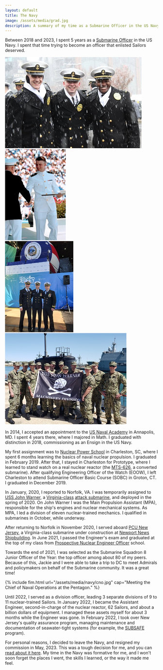 ```yaml
---
layout: default
title: The Navy
image: /assets/media/grad.jpg
description: A summary of my time as a Submarine Officer in the US Navy.
---
```


Between 2018 and 2023, I spent 5 years as a [Submarine Officer](https://www.navy.com/careers/nupoc-submarine-officer) in the US Navy. I spent that time trying to become an officer that enlisted Sailors deserved.

<div class="outer"><div class="block"><img width="450" height="300" src="assets/media/lastonefastone.jpg" alt="The 2017 Army-Navy Game, with my roommates."></div>

<div class="block"><img width="200" height="300" src="assets/media/grad.jpg" alt="Graduating from the Naval Academy."></div>

<div class = "block"><img width = "225" height = "300" src="/assets/media/christening.jpg" alt="Christening PCU New Jersey"></div>

<div class="block"><img width="400" height="300" src="assets/media/jwr.jpg" alt="A port call in Spain with my division of Nuclear Mechanics."></div></div>

In 2014, I accepted an appointment to the [US Naval Academy](https://www.usna.edu/homepage.php) in Annapolis, MD. I spent 4 years there, where I majored in Math. I graduated with distinction in 2018, commissioning as an Ensign in the US Navy.

My first assignment was to [Nuclear Power School](https://www.navsea.navy.mil/Home/NNPTC/) in Charleston, SC, where I spent 6 months learning the basics of naval nuclear propulsion. I graduated in February 2019. After that, I stayed in Charleston for Prototype, where I learned to stand watch on a real nuclear reactor (the [MTS-626](https://en.wikipedia.org/wiki/USS_Daniel_Webster_(SSBN-626)), a converted submarine). After qualifying Engineering Officer of the Watch (EOOW), I left Charleston to attend Submarine Officer Basic Course (SOBC) in Groton, CT. I graduated in December 2019.

In January, 2020, I reported to Norfolk, VA. I was temporarily assigned to [USS John Warner](https://en.wikipedia.org/wiki/USS_John_Warner_(SSN-785)), a [Virginia-class](https://en.wikipedia.org/wiki/Virginia-class_submarine) [attack submarine](https://en.wikipedia.org/wiki/Attack_submarine), and deployed in the spring of 2020. On John Warner I was the Main Propulsion Assistant (MPA), responsible for the ship's engines and nuclear mechanical systems. As MPA, I led a division of eleven nuclear-trained mechanics. I qualified in submarines in October, while underway.

After returning to Norfolk in November 2020, I served aboard [PCU New Jersey](https://en.wikipedia.org/wiki/USS_New_Jersey_(SSN-796)), a Virginia-class submarine under construction at [Newport News Shipbuilding](https://huntingtoningalls.com/). In June 2021, I passed the Engineer's exam and graduated at the top of my class from [Prospective Nuclear Engineer Officer](https://allhands.navy.mil/Stories/Display-Story/Article/1839925/call-me-a-nuclear-engineer/) school.

Towards the end of 2021, I was selected as the Submarine Squadron 8 Junior Officer of the Year: the top officer among about 80 of my peers. Because of this, Jackie and I were able to take a trip to DC to meet Admirals and policymakers on behalf of the Submarine community. It was a great time!

{% include fim.html url="/assets/media/navy/cno.jpg" cap="Meeting the Chief of Naval Operations at the Pentagon." %}

Until 2022, I served as a division officer, leading 3 separate divisions of 9 to 11 nuclear-trained Sailors. In January 2022, I became the Assistant Engineer, second-in-charge of the nuclear reactor, 62 Sailors, and about a billion dollars of equipment. I managed these assets myself for about 3 months while the Engineer was gone. In February 2022, I took over New Jersey's quality assurance program, managing maintenance and documentation of seawater-tight systems (for example, the [SUBSAFE](https://en.wikipedia.org/wiki/SUBSAFE) program).

For personal reasons, I decided to leave the Navy, and resigned my commission in May, 2023. This was a tough decision for me, and you can [read about it here](/2023/04/16/leavingthenavy). My time in the Navy was formative for me, and I won't soon forget the places I went, the skills I learned, or the way it made me feel.
